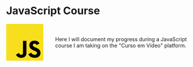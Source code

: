 # JavaScript Course

<div style="display:flex; gap:2rem; align-items: center;">
<img src="imgjs.png" alt="drawing" style="width:100px; height:100px" />

<div>
 Here I will document my progress during a JavaScript 
 course I am taking on the "Curso em Vídeo" platform.
</div>
</div>





